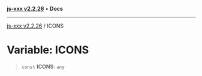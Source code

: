 [**js-xxx v2.2.26**](../README.md) • **Docs**

***

[js-xxx v2.2.26](../README.md) / ICONS

# Variable: ICONS

> `const` **ICONS**: `any`
